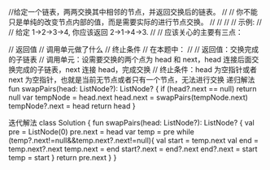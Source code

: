 //给定一个链表，两两交换其中相邻的节点，并返回交换后的链表。 
//
// 你不能只是单纯的改变节点内部的值，而是需要实际的进行节点交换。 
//
// 
//
// 示例: 
//
// 给定 1->2->3->4, 你应该返回 2->1->4->3.
// 
//    应该关心的主要有三点：

//    返回值
//    调用单元做了什么
//    终止条件
//    在本题中：
//
//    返回值：交换完成的子链表
//    调用单元：设需要交换的两个点为 head 和 next，head 连接后面交换完成的子链表，next 连接 head，完成交换
//    终止条件：head 为空指针或者 next 为空指针，也就是当前无节点或者只有一个节点，无法进行交换
递归解法
    fun swapPairs(head: ListNode?): ListNode? {
        if (head?.next == null) return null
        var tempNode = head.next
        head.next = swapPairs(tempNode.next)
        tempNode?.next = head
        return head
    }

迭代解法
class Solution {
    fun swapPairs(head: ListNode?): ListNode? {
        val pre = ListNode(0)
        pre.next = head
        var temp = pre
        while (temp?.next!=null&&temp.next?.next!=null){
            val start = temp.next
            val end = temp.next?.next
            temp.next = end
            start?.next = end?.next
            end?.next = start
            temp = start
        }
        return pre.next
    }
}


